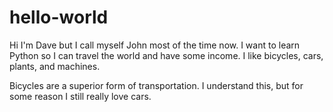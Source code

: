 # hello-world

Hi I'm Dave but I call myself John most of the time now. I want to learn Python so I can travel the world and have some income. I like bicycles, cars, plants, and machines.

Bicycles are a superior form of transportation. I understand this, but for some reason I still really love cars.
